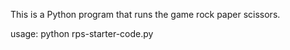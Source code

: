 This is a Python program that runs the game rock paper scissors.

usage: python rps-starter-code.py
